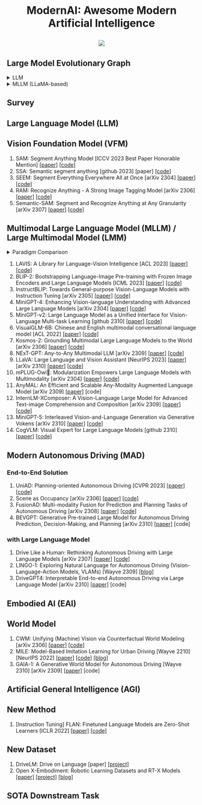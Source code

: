 # <p align="center">ModernAI: Awesome Modern Artificial Intelligence</p>  
<div align="center"><img src="https://emtemp.gcom.cloud/ngw/globalassets/en/articles/images/hype-cycle-for-artificial-intelligence-2023.png"/></div>  

## Large Model Evolutionary Graph
<details>
<summary>LLM</summary>
<div align="center"><img src="https://github.com/Mooler0410/LLMsPracticalGuide/blob/main/imgs/tree.jpg"/></div>  
</details>
<details>
<summary>MLLM (LLaMA-based)</summary>
<div align="center"><img src="https://github.com/RUCAIBox/LLMSurvey/blob/main/assets/llama-0628-final.png"/></div>  
</details>

## Survey

## Large Language Model (LLM)

## Vision Foundation Model (VFM)
1. SAM: Segment Anything Model [ICCV 2023 Best Paper Honorable Mention] [[paper]](https://arxiv.org/pdf/2304.02643.pdf) [[code]](https://github.com/facebookresearch/segment-anything) 
2. SSA: Semantic segment anything [github 2023] [paper] [[code]](https://github.com/fudan-zvg/Semantic-Segment-Anything)
3. SEEM: Segment Everything Everywhere All at Once [arXiv 2304] [[paper]](https://arxiv.org/pdf/2304.06718.pdf) [[code]](https://github.com/UX-Decoder/Segment-Everything-Everywhere-All-At-Once)
5. RAM: Recognize Anything - A Strong Image Tagging Model [arXiv 2306] [[paper]](https://arxiv.org/pdf/2306.03514.pdf) [[code]](https://github.com/xinyu1205/Recognize_Anything-Tag2Text) 
6. Semantic-SAM: Segment and Recognize Anything at Any Granularity [arXiv 2307] [[paper]](https://browse.arxiv.org/pdf/2307.04767.pdf) [[code]](https://github.com/UX-Decoder/Semantic-SAM) 

## Multimodal Large Language Model (MLLM) / Large Multimodal Model (LMM) 
<details>
<summary>Paradigm Comparison</summary>
<div align="center"><img src="https://user-images.githubusercontent.com/31701434/275126977-d7a482ac-fa57-4643-a7a8-a210bd3a43d5.png"/></div>  
</details>  

1. LAVIS: A Library for Language-Vision Intelligence [ACL 2023] [[paper]](https://browse.arxiv.org/pdf/2209.09019.pdf) [[code]](https://github.com/salesforce/LAVIS)
2. BLIP-2: Bootstrapping Language-Image Pre-training with Frozen Image Encoders and Large Language Models [ICML 2023] [[paper]](https://browse.arxiv.org/pdf/2301.12597.pdf) [[code]](https://github.com/salesforce/LAVIS/tree/main/projects/blip2)
3. InstructBLIP: Towards General-purpose Vision-Language Models with Instruction Tuning [arXiv 2305] [[paper]](https://browse.arxiv.org/pdf/2305.06500.pdf) [[code]](https://github.com/salesforce/LAVIS/tree/main/projects/instructblip)
4. MiniGPT-4: Enhancing Vision-language Understanding with Advanced Large Language Models [arXiv 2304] [[paper]](https://browse.arxiv.org/pdf/2304.10592.pdf) [[code]](https://github.com/Vision-CAIR/MiniGPT-4)
5. MiniGPT-v2: Large Language Model as a Unified Interface for Vision-Language Multi-task Learning [github 2310] [[paper]](https://github.com/Vision-CAIR/MiniGPT-4/blob/main/MiniGPTv2.pdf) [[code]](https://github.com/Vision-CAIR/MiniGPT-4)
6. VisualGLM-6B: Chinese and English multimodal conversational language model [ACL 2022] [[paper]](https://browse.arxiv.org/pdf/2103.10360.pdf) [[code]](https://github.com/THUDM/VisualGLM-6B)
7. Kosmos-2: Grounding Multimodal Large Language Models to the World [arXiv 2306] [[paper]](https://arxiv.org/pdf/2306.14824.pdf) [[code]](https://github.com/microsoft/unilm/tree/master/kosmos-2)  
8. NExT-GPT: Any-to-Any Multimodal LLM [arXiv 2309] [[paper]](https://browse.arxiv.org/pdf/2309.05519.pdf) [[code]](https://github.com/NExT-GPT/NExT-GPT) 
9. LLaVA: Large Language and Vision Assistant [NeurIPS 2023] [[paper]](https://browse.arxiv.org/pdf/2304.08485.pdf) [arXiv 2310] [[paper]](https://browse.arxiv.org/pdf/2310.03744.pdf) [[code]](https://github.com/haotian-liu/LLaVA)
10. mPLUG-Owl🦉: Modularization Empowers Large Language Models with Multimodality [arXiv 2304] [[paper]](https://arxiv.org/pdf/2304.14178.pdf) [[code]](https://github.com/X-PLUG/mPLUG-Owl)   
11. AnyMAL: An Efficient and Scalable Any-Modality Augmented Language Model [arXiv 2309] [[paper]](https://browse.arxiv.org/pdf/2309.16058.pdf) [code]
12. InternLM-XComposer: A Vision-Language Large Model for Advanced Text-image Comprehension and Composition [arXiv 2309] [[paper]](https://arxiv.org/pdf/2309.15112.pdf) [[code]](https://github.com/InternLM/InternLM-XComposer)
13. MiniGPT-5: Interleaved Vision-and-Language Generation via Generative Vokens [arXiv 2310] [[paper]](https://arxiv.org/pdf/2310.02239.pdf) [[code]](https://github.com/eric-ai-lab/MiniGPT-5)
14. CogVLM: Visual Expert for Large Language Models [github 2310] [[paper]](https://github.com/THUDM/CogVLM/blob/main/assets/cogvlm-paper.pdf) [[code]](https://github.com/THUDM/CogVLM)
   
## Modern Autonomous Driving (MAD)
### End-to-End Solution
1. UniAD: Planning-oriented Autonomous Driving [CVPR 2023] [[paper]](https://arxiv.org/pdf/2212.10156.pdf) [[code]](https://github.com/OpenDriveLab/UniAD)
2. Scene as Occupancy [arXiv 2306] [[paper]](https://arxiv.org/pdf/2306.02851.pdf) [[code]](https://github.com/OpenDriveLab/OccNet)
3. FusionAD: Multi-modality Fusion for Prediction and Planning Tasks of Autonomous Driving [arXiv 2308] [[paper]](https://arxiv.org/pdf/2308.01006.pdf) [[code]](https://github.com/westlake-autolab/FusionAD)
4. BEVGPT: Generative Pre-trained Large Model for Autonomous Driving Prediction, Decision-Making, and Planning [arXiv 2310] [[paper]](https://arxiv.org/pdf/2310.10357.pdf) [code]
### with Large Language Model
1. Drive Like a Human: Rethinking Autonomous Driving with Large Language Models [arXiv 2307] [[paper]](https://arxiv.org/pdf/2307.07162.pdf) [[code]](https://github.com/PJLab-ADG/DriveLikeAHuman)
2. LINGO-1: Exploring Natural Language for Autonomous Driving (Vision-Language-Action Models, VLAMs) [Wayve 2309] [[blog]](https://wayve.ai/thinking/lingo-natural-language-autonomous-driving/)
3. DriveGPT4: Interpretable End-to-end Autonomous Driving via Large Language Model [arXiv 2310] [[paper]](https://arxiv.org/pdf/2310.01412.pdf) [code]

## Embodied AI (EAI)

## World Model
1. CWM: Unifying (Machine) Vision via Counterfactual World Modeling [arXiv 2306] [[paper]](https://arxiv.org/pdf/2306.01828.pdf) [[code]](https://github.com/neuroailab/CounterfactualWorldModels)
2. MILE: Model-Based Imitation Learning for Urban Driving [Wayve 2210] [NeurIPS 2022] [[paper]](https://arxiv.org/pdf/2210.07729.pdf) [[code]](https://github.com/wayveai/mile) [[blog]](https://wayve.ai/thinking/learning-a-world-model-and-a-driving-policy/)
3. GAIA-1: A Generative World Model for Autonomous Driving [Wayve 2310] [arXiv 2309] [[paper]](https://arxiv.org/pdf/2309.17080.pdf) [code]

## Artificial General Intelligence (AGI)

## New Method
1. [Instruction Tuning] FLAN: Finetuned Language Models are Zero-Shot Learners [ICLR 2022] [[paper]](https://arxiv.org/pdf/2109.01652.pdf) [[code]](https://github.com/google-research/flan) 

## New Dataset
1. DriveLM: Drive on Language [paper] [[project]](https://github.com/OpenDriveLab/DriveLM)
2. Open X-Embodiment: Robotic Learning Datasets and RT-X Models [[paper]](https://robotics-transformer-x.github.io/paper.pdf) [[project]](https://robotics-transformer-x.github.io/) [[blog]](https://www.deepmind.com/blog/scaling-up-learning-across-many-different-robot-types)

## SOTA Downstream Task
